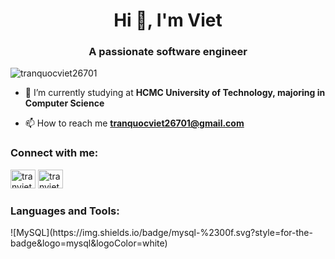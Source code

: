 <h1 align="center">Hi 👋, I'm Viet</h1>
<h3 align="center">A passionate software engineer</h3>

<p align="left"> <img src="https://komarev.com/ghpvc/?username=tranquocviet26701&label=Profile%20views&color=0e75b6&style=flat" alt="tranquocviet26701" /> </p>

- 🔭 I’m currently studying at **HCMC University of Technology, majoring in Computer Science**

- 📫 How to reach me **tranquocviet26701@gmail.com**

<h3 align="left">Connect with me:</h3>
<p align="left">
<a href="https://linkedin.com/in/tranviet26701" target="_blank"><img src="https://www.vectorlogo.zone/logos/linkedin/linkedin-icon.svg" alt="tranviet26701" height="30" width="40" /></a>
<a href="https://dev.to/tranviet" target="_blank"><img src="https://www.vectorlogo.zone/logos/devto/devto-icon.svg" alt="tranviet" height="30" width="40" /></a>
</p>

<h3 align="left">Languages and Tools:</h3>
<div align="left">
![MySQL](https://img.shields.io/badge/mysql-%2300f.svg?style=for-the-badge&logo=mysql&logoColor=white)
<!--     <code><img height="50" src="https://user-images.githubusercontent.com/25181517/117447155-6a868a00-af3d-11eb-9cfe-245df15c9f3f.png" alt="JavaScript" title="JavaScript" /></code>
	<code><img height="50" src="https://user-images.githubusercontent.com/25181517/183890598-19a0ac2d-e88a-4005-a8df-1ee36782fde1.png" alt="TypeScript" title="TypeScript" /></code>
	<code><img height="50" src="https://user-images.githubusercontent.com/25181517/183423507-c056a6f9-1ba8-4312-a350-19bcbc5a8697.png" alt="Python" title="Python" /></code>
	<code><img height="50" src="https://user-images.githubusercontent.com/25181517/183897015-94a058a6-b86e-4e42-a37f-bf92061753e5.png" alt="React" title="React" /></code>
	<code><img height="50" src="https://user-images.githubusercontent.com/25181517/183568594-85e280a7-0d7e-4d1a-9028-c8c2209e073c.png" alt="Node.js" title="Node.js" /></code>
	<code><img height="50" src="https://user-images.githubusercontent.com/25181517/183896128-ec99105a-ec1a-4d85-b08b-1aa1620b2046.png" alt="MySQL" title="MySQL" /></code>
	<code><img height="50" src="https://user-images.githubusercontent.com/25181517/117207330-263ba280-adf4-11eb-9b97-0ac5b40bc3be.png" alt="Docker" title="Docker" /></code> -->
</div>
